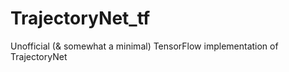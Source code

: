 # TrajectoryNet_tf
Unofficial (&amp; somewhat a minimal) TensorFlow implementation of TrajectoryNet
